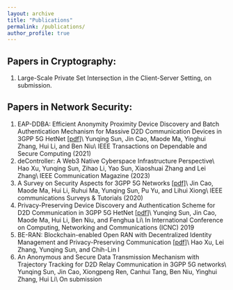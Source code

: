 ```yaml
---
layout: archive
title: "Publications"
permalink: /publications/
author_profile: true
---
```



Papers in Cryptography:
---
1. Large-Scale Private Set Intersection in the Client-Server Setting, on submission.


Papers in Network Security:
---
1. EAP-DDBA: Efficient Anonymity Proximity Device Discovery and Batch Authentication Mechanism for Massive D2D Communication Devices in 3GPP 5G HetNet [[pdf]](https://ieeexplore.ieee.org/stamp/stamp.jsp?tp=&arnumber=9076811)\\
Yunqing Sun, Jin Cao, Maode Ma, Yinghui Zhang, Hui Li, and Ben Niu\\
IEEE Transactions on Dependable and Secure Computing (2021)
2. deController: A Web3 Native Cyberspace Infrastructure Perspective\\
Hao Xu, Yunqing Sun, Zihao Li, Yao Sun, Xiaoshuai Zhang and Lei Zhang\\
IEEE Communication Magazine (2023)
3. A Survey on Security Aspects for 3GPP 5G Networks [[pdf]](https://ieeexplore.ieee.org/stamp/stamp.jsp?tp=&arnumber=8894379)\\
Jin Cao, Maode Ma, Hui Li, Ruhui Ma, Yunqing Sun, Pu Yu, and Lihui Xiong\\
IEEE communications Surveys & Tutorials (2020)
4. Privacy-Preserving Device Discovery and Authentication Scheme for D2D Communication in 3GPP 5G HetNet [[pdf]](https://ieeexplore.ieee.org/stamp/stamp.jsp?tp=&arnumber=8685499)\\
Yunqing Sun, Jin Cao, Maode Ma, Hui Li, Ben Niu, and Fenghua Li\\
In International Conference on Computing, Networking and Communications (ICNC) 2019
5. BE-RAN: Blockchain-enabled Open RAN with Decentralized Identity Management and Privacy-Preserving Communication [[pdf]](https://arxiv.org/pdf/2101.10856.pdf)\\
Hao Xu, Lei Zhang, Yunqing Sun, and Chih-Lin I
6. An Anonymous and Secure Data Transmission Mechanism with Trajectory Tracking for D2D Relay Communication in 3GPP 5G networks\\
Yunqing Sun, Jin Cao, Xiongpeng Ren, Canhui Tang, Ben Niu, Yinghui Zhang, Hui Li\\
On submission

